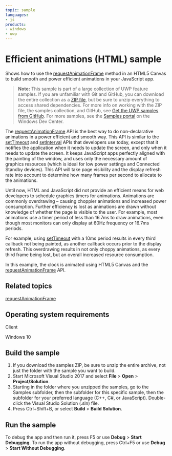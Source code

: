 ```yaml
---
topic: sample
languages:
- js
products:
- windows
- uwp
---
```


<!---
  category: GraphicsAndAnimation
  samplefwlink: http://go.microsoft.com/fwlink/p/?LinkId=620541
--->

# Efficient animations (HTML) sample

Shows how to use the [requestAnimationFrame](http://msdn.microsoft.com/library/windows/apps/hh920765) method in an HTML5 Canvas to build smooth 
and power efficient animations in your JavaScript app.

> **Note:** This sample is part of a large collection of UWP feature samples. 
> If you are unfamiliar with Git and GitHub, you can download the entire collection as a 
> [ZIP file](https://github.com/Microsoft/Windows-universal-samples/archive/master.zip), but be 
> sure to unzip everything to access shared dependencies. For more info on working with the ZIP file, 
> the samples collection, and GitHub, see [Get the UWP samples from GitHub](https://aka.ms/ovu2uq). 
> For more samples, see the [Samples portal](https://aka.ms/winsamples) on the Windows Dev Center. 

The [requestAnimationFrame](http://msdn.microsoft.com/library/windows/apps/hh920765) API is the best way to do non-declarative animations in a power efficient and smooth way. This API is similar to the [setTimeout](http://msdn.microsoft.com/library/windows/apps/hh453490) and [setInterval](http://msdn.microsoft.com/library/windows/apps/hh453487) APIs that developers use today, except that it notifies the application when it needs to update the screen, and only when it needs to update the screen. It keeps JavaScript apps perfectly aligned with the painting of the window, and uses only the necessary amount of graphics resources (which is ideal for low power settings and Connected Standby devices). This API will take page visibility and the display refresh rate into account to determine how many frames per second to allocate to the animations.

Until now, HTML and JavaScript did not provide an efficient means for web developers to schedule graphics timers for animations. Animations are commonly overdrawing – causing choppier animations and increased power consumption. Further efficiency is lost as animations are drawn without knowledge of whether the page is visible to the user. For example, most animations use a timer period of less than 16.7ms to draw animations, even though most monitors can only display at 60Hz frequency or 16.7ms periods.

For example, using [setTimeout](http://msdn.microsoft.com/library/windows/apps/hh453490) with a 10ms period results in every third callback not being painted, as another callback occurs prior to the display refresh. This overdrawing results in not only choppy animations, as every third frame being lost, but an overall increased resource consumption.

In this example, the clock is animated using HTML5 Canvas and the [requestAnimationFrame](http://msdn.microsoft.com/library/windows/apps/hh920765) API.

Related topics
--------------

[requestAnimationFrame](http://msdn.microsoft.com/library/windows/apps/hh920765)  

Operating system requirements
-----------------------------

Client

Windows 10

Build the sample
----------------

1. If you download the samples ZIP, be sure to unzip the entire archive, not just the folder with the sample you want to build. 
2. Start Microsoft Visual Studio 2017 and select **File** \> **Open** \> **Project/Solution**.
3. Starting in the folder where you unzipped the samples, go to the Samples subfolder, then the subfolder for this specific sample, then the subfolder for your preferred language (C++, C#, or JavaScript). Double-click the Visual Studio Solution (.sln) file.
4. Press Ctrl+Shift+B, or select **Build** \> **Build Solution**.

Run the sample
--------------

To debug the app and then run it, press F5 or use **Debug** \> **Start Debugging**. To run the app without debugging, press Ctrl+F5 or use **Debug** \> **Start Without Debugging**.

